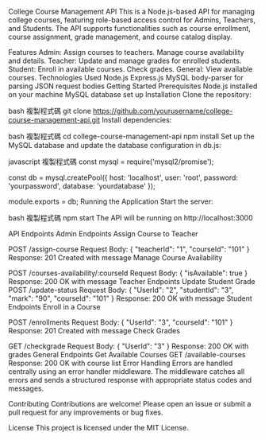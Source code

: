 College Course Management API
This is a Node.js-based API for managing college courses, featuring role-based access control for Admins, Teachers, and Students. The API supports functionalities such as course enrollment, course assignment, grade management, and course catalog display.

Features
Admin:
Assign courses to teachers.
Manage course availability and details.
Teacher:
Update and manage grades for enrolled students.
Student:
Enroll in available courses.
Check grades.
General:
View available courses.
Technologies Used
Node.js
Express.js
MySQL
body-parser for parsing JSON request bodies
Getting Started
Prerequisites
Node.js installed on your machine
MySQL database set up
Installation
Clone the repository:

bash
複製程式碼
git clone https://github.com/yourusername/college-course-management-api.git
Install dependencies:

bash
複製程式碼
cd college-course-management-api
npm install
Set up the MySQL database and update the database configuration in db.js:

javascript
複製程式碼
const mysql = require('mysql2/promise');

const db = mysql.createPool({
    host: 'localhost',
    user: 'root',
    password: 'yourpassword',
    database: 'yourdatabase'
});

module.exports = db;
Running the Application
Start the server:

bash
複製程式碼
npm start
The API will be running on http://localhost:3000

API Endpoints
Admin Endpoints
Assign Course to Teacher

POST /assign-course
Request Body: { "teacherId": "1", "courseId": "101" }
Response: 201 Created with message
Manage Course Availability

POST /courses-availability/:courseId
Request Body: { "isAvailable": true }
Response: 200 OK with message
Teacher Endpoints
Update Student Grade
POST /update-status
Request Body: { "UserId": "2", "studentId": "3", "mark": "90", "courseId": "101" }
Response: 200 OK with message
Student Endpoints
Enroll in a Course

POST /enrollments
Request Body: { "UserId": "3", "courseId": "101" }
Response: 201 Created with message
Check Grades

GET /checkgrade
Request Body: { "UserId": "3" }
Response: 200 OK with grades
General Endpoints
Get Available Courses
GET /available-courses
Response: 200 OK with course list
Error Handling
Errors are handled centrally using an error handler middleware. The middleware catches all errors and sends a structured response with appropriate status codes and messages.

Contributing
Contributions are welcome! Please open an issue or submit a pull request for any improvements or bug fixes.

License
This project is licensed under the MIT License.
